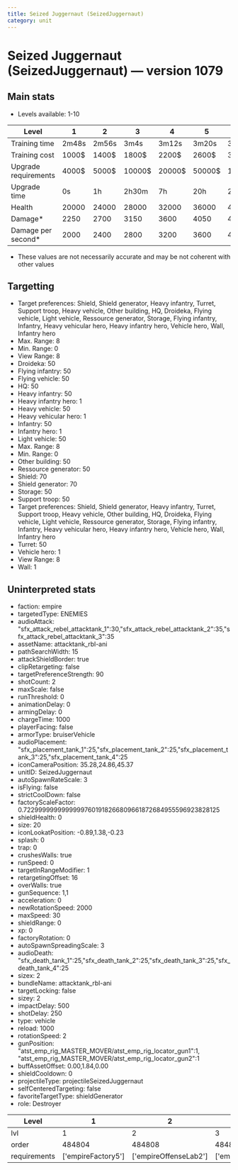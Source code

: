 ```yaml
---
title: Seized Juggernaut (SeizedJuggernaut)
category: unit
---
```


# Seized Juggernaut (SeizedJuggernaut) — version 1079

## Main stats

  * Levels available: 1-10

|Level               |1    |2    |3     |4     |5     |6      |7      |8      |9       |10      |
|--------------------|-----|-----|------|------|------|-------|-------|-------|--------|--------|
|Training time       |2m48s|2m56s|3m4s  |3m12s |3m20s |3m28s  |3m36s  |5m24s  |5m44s   |6m4s    |
|Training cost       |1000$|1400$|1800$ |2200$ |2600$ |3000$  |3400$  |4000$  |4200$   |4600$   |
|Upgrade requirements|4000$|5000$|10000$|20000$|50000$|135000$|225000$|450000$|1500000$|2500000$|
|Upgrade time        |0s   |1h   |2h30m |7h    |20h   |2d12h  |4d     |6d     |1w1d    |1w5d    |
|Health              |20000|24000|28000 |32000 |36000 |40000  |44000  |48000  |52000   |60000   |
|Damage*             |2250 |2700 |3150  |3600  |4050  |4500   |4950   |5400   |5850    |6750    |
|Damage per second*  |2000 |2400 |2800  |3200  |3600  |4000   |4400   |4800   |5200    |6000    |

* These values are not necessarily accurate and may be not coherent with other values

## Targetting

  * Target preferences: Shield, Shield generator, Heavy infantry, Turret, Support troop, Heavy vehicle, Other building, HQ, Droideka, Flying vehicle, Light vehicle, Ressource generator, Storage, Flying infantry, Infantry, Heavy vehicular hero, Heavy infantry hero, Vehicle hero, Wall, Infantry hero
  * Max. Range: 8
  * Min. Range: 0
  * View Range: 8
  * Droideka: 50
  * Flying infantry: 50
  * Flying vehicle: 50
  * HQ: 50
  * Heavy infantry: 50
  * Heavy infantry hero: 1
  * Heavy vehicle: 50
  * Heavy vehicular hero: 1
  * Infantry: 50
  * Infantry hero: 1
  * Light vehicle: 50
  * Max. Range: 8
  * Min. Range: 0
  * Other building: 50
  * Ressource generator: 50
  * Shield: 70
  * Shield generator: 70
  * Storage: 50
  * Support troop: 50
  * Target preferences: Shield, Shield generator, Heavy infantry, Turret, Support troop, Heavy vehicle, Other building, HQ, Droideka, Flying vehicle, Light vehicle, Ressource generator, Storage, Flying infantry, Infantry, Heavy vehicular hero, Heavy infantry hero, Vehicle hero, Wall, Infantry hero
  * Turret: 50
  * Vehicle hero: 1
  * View Range: 8
  * Wall: 1

## Uninterpreted stats

  * faction: empire
  * targetedType: ENEMIES
  * audioAttack: "sfx_attack_rebel_attacktank_1":30,"sfx_attack_rebel_attacktank_2":35,"sfx_attack_rebel_attacktank_3":35
  * assetName: attacktank_rbl-ani
  * pathSearchWidth: 15
  * attackShieldBorder: true
  * clipRetargeting: false
  * targetPreferenceStrength: 90
  * shotCount: 2
  * maxScale: false
  * runThreshold: 0
  * animationDelay: 0
  * armingDelay: 0
  * chargeTime: 1000
  * playerFacing: false
  * armorType: bruiserVehicle
  * audioPlacement: "sfx_placement_tank_1":25,"sfx_placement_tank_2":25,"sfx_placement_tank_3":25,"sfx_placement_tank_4":25
  * iconCameraPosition: 35.28,24.86,45.37
  * unitID: SeizedJuggernaut
  * autoSpawnRateScale: 3
  * isFlying: false
  * strictCoolDown: false
  * factoryScaleFactor: 0.72299999999999997601918266809661872684955596923828125
  * shieldHealth: 0
  * size: 20
  * iconLookatPosition: -0.89,1.38,-0.23
  * splash: 0
  * trap: 0
  * crushesWalls: true
  * runSpeed: 0
  * targetInRangeModifier: 1
  * retargetingOffset: 16
  * overWalls: true
  * gunSequence: 1,1
  * acceleration: 0
  * newRotationSpeed: 2000
  * maxSpeed: 30
  * shieldRange: 0
  * xp: 0
  * factoryRotation: 0
  * autoSpawnSpreadingScale: 3
  * audioDeath: "sfx_death_tank_1":25,"sfx_death_tank_2":25,"sfx_death_tank_3":25,"sfx_death_tank_4":25
  * sizex: 2
  * bundleName: attacktank_rbl-ani
  * targetLocking: false
  * sizey: 2
  * impactDelay: 500
  * shotDelay: 250
  * type: vehicle
  * reload: 1000
  * rotationSpeed: 2
  * gunPosition: "atst_emp_rig_MASTER_MOVER/atst_emp_rig_locator_gun1":1, "atst_emp_rig_MASTER_MOVER/atst_emp_rig_locator_gun2":1
  * buffAssetOffset: 0.00,1.84,0.00
  * shieldCooldown: 0
  * projectileType: projectileSeizedJuggernaut
  * selfCenteredTargeting: false
  * favoriteTargetType: shieldGenerator
  * role: Destroyer

|Level       |1                 |2                    |3                    |4                    |5                    |6                    |7                    |8                    |9                    |10                    |
|------------|------------------|---------------------|---------------------|---------------------|---------------------|---------------------|---------------------|---------------------|---------------------|----------------------|
|lvl         |1                 |2                    |3                    |4                    |5                    |6                    |7                    |8                    |9                    |10                    |
|order       |484804            |484808               |484812               |484816               |484820               |484824               |484828               |484832               |484836               |484840                |
|requirements|['empireFactory5']|['empireOffenseLab2']|['empireOffenseLab3']|['empireOffenseLab4']|['empireOffenseLab5']|['empireOffenseLab6']|['empireOffenseLab7']|['empireOffenseLab8']|['empireOffenseLab9']|['empireOffenseLab10']|

